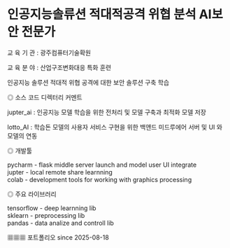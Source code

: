 # 인공지능솔류션 적대적공격 위협 분석 AI보안 전문가
 
 교 육 기 관 : 광주컴퓨터기술확원  
 
 교 육 분 야 : 산업구조변화대응 특화 훈련  

인공지능 솔루션 적대적 위협 공격에 대한 보안 솔루션 구축 학습   

◎ 소스 코드 디렉터리 커멘트  

jupter_ai : 인공지능 모델 학습을 위한 전처리 및 모델 구축과 최적화 모델 저장  

lotto_AI : 학습돈 모델의 사용자 서비스 구현을 위한 백앤드 미드루에어 서버 및  UI 와 모델의 연동 

◎ 개발툴 

pycharm - flask middle server launch and model user UI integrate  
jupter - local remote share learnning  
colab - development tools for working with graphics processing  

 ◎ 주요 라이브러리 
 
 tensorflow - deep learnning lib   
 sklearn - preprocessing lib  
 pandas - data analize and controll lib   

▦▦▦ 포트폴리오 since 2025-08-18  
